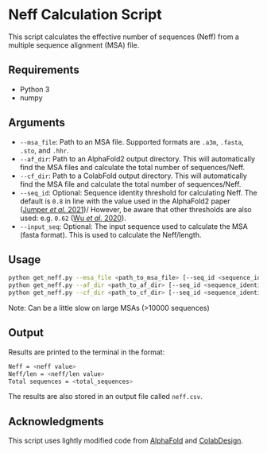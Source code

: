 # Neff Calculation Script

This script calculates the effective number of sequences (Neff) from a multiple sequence alignment (MSA) file.

## Requirements

- Python 3
- numpy

## Arguments

- `--msa_file`: Path to an MSA file. Supported formats are `.a3m`, `.fasta`, `.sto`, and `.hhr`.
- `--af_dir`: Path to an AlphaFold2 output directory. This will automatically find the MSA files and calculate the total number of sequences/Neff.
- `--cf_dir`: Path to a ColabFold output directory. This will automatically find the MSA file and calculate the total number of sequences/Neff.
- `--seq_id`: Optional: Sequence identity threshold for calculating Neff. The default is `0.8` in line with the value used in the AlphaFold2 paper ([Jumper *et al.* 2021](https://doi.org/10.1038/s41586-021-03819-2))/ However, be aware that other thresholds are also used: e.g. `0.62` ([Wu *et al.* 2020](https://doi.org/10.1093/bioinformatics/btz679)).
- `--input_seq`: Optional: The input sequence used to calculate the MSA (fasta format). This is used to calculate the Neff/length.

## Usage

```bash
python get_neff.py --msa_file <path_to_msa_file> [--seq_id <sequence_identity_threshold> --input_seq <path_to_input_sequence>]
python get_neff.py --af_dir <path_to_af_dir> [--seq_id <sequence_identity_threshold> --input_seq <path_to_input_sequence>]
python get_neff.py --cf_dir <path_to_cf_dir> [--seq_id <sequence_identity_threshold> --input_seq <path_to_input_sequence>]
```

Note: Can be a little slow on large MSAs (>10000 sequences)

## Output

Results are printed to the terminal in the format:
```bash
Neff = <neff value>
Neff/len = <neff/len value>
Total sequences = <total_sequences>
```
The results are also stored in an output file called `neff.csv`.

## Acknowledgments

This script uses lightly modified code from [AlphaFold](https://github.com/google-deepmind/alphafold) and [ColabDesign](https://github.com/sokrypton/ColabDesign/tree/ed4b01354928b60cd1347f570e9b248f78f11c6d).

